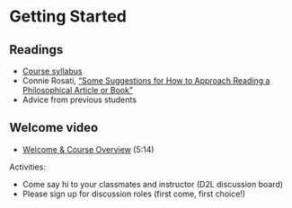 # Getting Started

## Readings

- [Course syllabus](../syllabus.md)
- Connie Rosati, [“Some Suggestions for How to Approach Reading a Philosophical Article or Book”](https://philosophy.arizona.edu/sites/philosophy.arizona.edu/files/Rosati%2C%20How%20to%20Read%20a%20Philosophical%20Article%20or%20Book.pdf)
- Advice from previous students

## Welcome video

- [Welcome & Course Overview](https://youtu.be/z7FMBqyUYuw) (5:14)

Activities:

- Come say hi to your classmates and instructor (D2L discussion board)
- Please sign up for discussion roles (first come, first choice!)